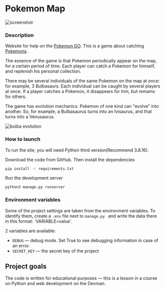 # Pokemon Map

![screenshot](https://dvmn.org/filer/canonical/1563275070/172/)

### Description

Website for help on the [Pokemon GO](https://www.pokemongo.com/en-us/). This is a game about catching [Pokemons](https://ru.wikipedia.org/wiki/%D0%9F%D0%BE%D0%BA%D0%B5%D0%BC%D0%BE%D0%BD).

The essence of the game is that Pokemon periodically appear on the map, for a certain period of time. Each player can catch a Pokemon for himself, and replenish his personal collection.

There may be several individuals of the same Pokemon on the map at once: for example, 3 Bulbasaurs. Each individual can be caught by several players at once. If a player catches a Pokemon, it disappears for him, but remains for others.

The game has evolution mechanics. Pokemon of one kind can "evolve" into another. So, for example, a Bulbasaurus turns into an Ivisaurus, and that turns into a Venusaurus.

![bulba evolution](https://dvmn.org/filer/canonical/1562265973/167/)

### How to launch

To run the site, you will need Python third version(Recommend 3.8.16).

Download the code from GitHub. Then install the dependencies

```sh
pip install -r requirements.txt
```

Run the development server

```sh
python3 manage.py runserver
```

### Environment variables

Some of the project settings are taken from the environment variables. To identify them, create a `.env` file next to `manage.py ` and write the data there in this format: `VARIABLE=value'.

2 variables are available:
- `DEBUG` — debug mode. Set True to see debugging information in case of an error.
- `SECRET_KEY` — the secret key of the project

## Project goals

The code is written for educational purposes — this is a lesson in a course on Python and web development on the Devman.
